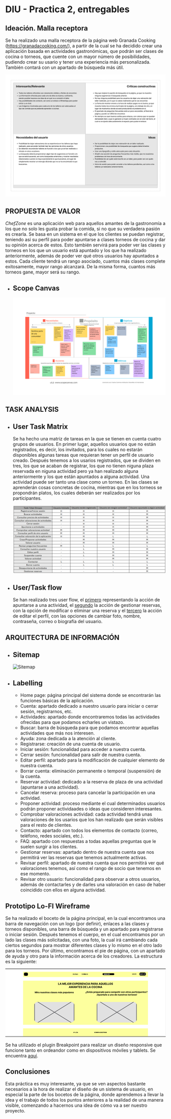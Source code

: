# DIU - Practica 2, entregables

## Ideación. Malla receptora
  Se ha realizado una malla receptora de la página web Granada Cooking (https://granadacooking.com/), a partir de la cual se ha decidido crear una aplicación basada en actividades gastronómicas, que podrán ser clases de cocina o torneos, que cuente con un mayor número de posibilidades, pudiendo crear su usario y tener una experiencia más personalizada. También contará con un apartado de búsqueda más útil.
  
![Malla receptora](MallaReceptora.png)

## PROPUESTA DE VALOR
  _ChefZone_ es una aplicación web para aquellos amantes de la gastronomía a los que no solo les gusta probar la comida, si no que su verdadera pasión es crearla. Se basa en un sistema en el que los clientes se puedan registrar, teniendo así su perfil para poder apuntarse a clases torneos de cocina y dar su opinión acerca de estos. Esto también servirá para poder ver las clases y torneos en los que un usuario está apuntado y los que ha realizado anteriormente, además de poder ver qué otros usuarios hay apuntados a estos. Cada cliente tendrá un rango asociado, cuantos más clases complete exitosamente, mayor rango alcanzará. De la misma forma, cuantos más torneos gane, mayor será su rango.

* ## Scope Canvas
  ![Scope canvas](scope_canvas_5_print_es.png)

## TASK ANALYSIS

* ## User Task Matrix
  Se ha hecho una matriz de tareas en la que se tienen en cuenta cuatro grupos de usuarios. En primer lugar, aquellos usuarios que no están registrados, es decir, los invitados, para los cuales no estarán disponibles algunas tareas que requieran tener un perfil de usuario creado. Después tenemos a los usarios registrados, que se dividen en tres, los que se acaban de registrar, los que no tienen niguna plaza reservada en niguna actividad pero ya han realizado alguna anteriormente y los que están apuntados a alguna actividad. Una actividad puede ser tanto una clase como un torneo. En las clases se aprenderán cosas concretas de cocina, mientras que en los torneos se propondrán platos, los cuales deberán ser realizados por los participantes.
  
  ![Task matrix](TaskMatrix.png)
* ## User/Task flow
  
  Se han realizado tres user flow, el <a href="https://github.com/carloshoyo/DIU/blob/master/P2/UserFLow1.pdf">primero</a> representando la acción de apuntarse a una actividad, el <a href="https://github.com/carloshoyo/DIU/blob/master/P2/UserFlow2.pdf">segundo</a> la acción de gestionar reservas, con la opción de modificar o eliminar una reserva y el <a href="https://github.com/carloshoyo/DIU/blob/master/P2/UserFlow3.pdf">tercero</a> la acción de editar el perfil, con las opciones de cambiar foto, nombre, contraseña, correo o biografía del usuario.


## ARQUITECTURA DE INFORMACIÓN

* ## Sitemap
  ![Sitemap](Sitemap3.png)
* ## Labelling
  - Home page: página principal del sistema donde se encontrarán las funciones básicas de la aplicación.
  - Cuenta: apartado dedicado a nuestro usuario para iniciar o cerrar sesión, registrarnos, etc.
  - Actividades: apartado donde encontraremos todas las actividades ofrecidas para que podamos echarles un vistazo.
  - Buscar: barra de búsqueda para que podamos encontrar aquellas actividades que más nos interesen.
  - Ayuda: zona dedicada a la atención al cliente.
  - Registrarse: creación de una cuenta de usuario.
  - Iniciar sesión: funcionalidad para acceder a nuestra cuenta.
  - Cerrar sesión: funcionalidad para salir de nuestra cuenta.
  - Editar perfil: apartado para la modificación de cualquier elemento de nuestra cuenta.
  - Borrar cuenta: eliminación permanente o temporal (suspensión) de la cuenta.
  - Reservar actividad: dedicado a la reserva de plaza de una actividad (apuntarse a una actividad).
  - Cancelar reserva: proceso para cancelar la participación en una actividad.
  - Proponer actividad: proceso mediante el cual determinados usuarios podrán proponer actividaades o ideas que consideren interesantes.
  -  Comprobar valoraciones actividad: cada actividad tendrá unas valoraciones de los usarios que los han realizado que serán visibles para el resto de clientes.
  -  Contacto: apartado con todos los elementos de contacto (correo, teléfono, redes sociales, etc.).
  - FAQ: apartado con respuestas a todas aquellas preguntas que le suelen surgir a los clientes.
  - Gestionar reservas: apartado dentro de nuestra cuenta que nos permitirá ver las reservas que tenemos actualmente activas.
  - Revisar perfil: apartado de nuestra cuenta que nos permitirá ver qué valoraciones tenemos, así como el rango de socio que tenemos en ese momento.
  - Revisar otro usuario: funcionalidad para observar a otros usuarios, además de contactarles y de darles una valoración en caso de haber coincidido con ellos en alguna actividad.
      


## Prototipo Lo-FI Wireframe 
Se ha realizado el boceto de la página principal, en la cual encontramos una barra de navegación con un logo (por definir), enlaces a las clases y torneos disponibles, una barra de búsqueda y un apartado para registrarse o iniciar sesión.
Después tenemos el cuerpo, en el cual encontramos por un lado las clases más solicitadas, con una foto, la cual irá cambiando cada ciertos segundos para mostrar diferentes clases y lo mismo en el otro lado para los torneos. Por último, encontramos el pie de página, con un apartado de ayuda y otro para la información acerca de los creadores. La estructura es la siguiente:

![Boceto](Boceto.png)

Se ha utilizado el plugin Breakpoint para realizar un diseño responsive que funcione tanto en ordeandor como en dispositivos móviles y tablets. Se encuentra <a href="https://www.figma.com/file/NC8mN6Aw2ZVW5NZlr3TDBj/BocetosP2?type=design&mode=design&t=83ghPbgD99bRGhE0-0">aquí</a>.

## Conclusiones  
Esta práctica es muy interesante, ya que se ven aspectos bastante necesarios a la hora de realizar el diseño de un sistema de usuario, en especial la parte de los bocetos de la página, donde aprendemos a llevar la idea y el trabajo de todos los puntos anteriores a la realidad de una manera visible, comenzando a hacernos una idea de cómo va a ser nuestro proyecto.
